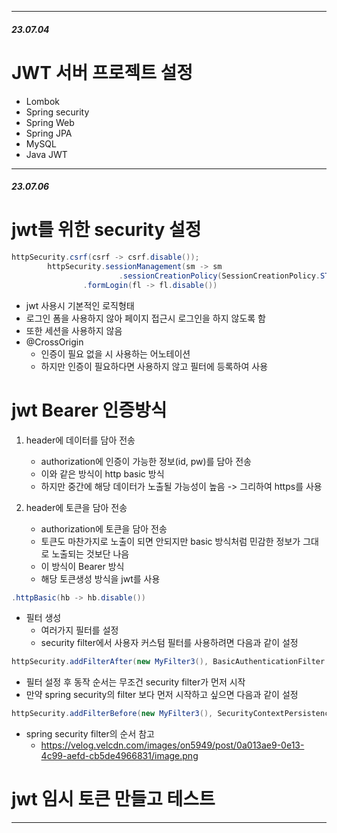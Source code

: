 ***
##### 23.07.04

# JWT 서버 프로젝트 설정
- Lombok
- Spring security
- Spring Web
- Spring JPA
- MySQL
- Java JWT

***
##### 23.07.06

# jwt를 위한 security 설정
```java
httpSecurity.csrf(csrf -> csrf.disable());
        httpSecurity.sessionManagement(sm -> sm
                        .sessionCreationPolicy(SessionCreationPolicy.STATELESS))//세션을 사용하지 않겠다는 로직
                .formLogin(fl -> fl.disable())
```
- jwt 사용시 기본적인 로직형태
- 로그인 폼을 사용하지 않아 페이지 접근시 로그인을 하지 않도록 함
- 또한 세션을 사용하지 않음
- @CrossOrigin
  - 인증이 필요 없을 시 사용하는 어노테이션
  - 하지만 인증이 필요하다면 사용하지 않고 필터에 등록하여 사용


# jwt Bearer 인증방식


1. header에 데이터를 담아 전송
   - authorization에 인증이 가능한 정보(id, pw)를 담아 전송
   - 이와 같은 방식이 http basic 방식
   - 하지만 중간에 해당 데이터가 노출될 가능성이 높음 -> 그리하여 https를 사용

2. header에 토큰을 담아 전송
   - authorization에 토큰을 담아 전송
   - 토큰도 마찬가지로 노출이 되면 안되지만 basic 방식처럼 민감한 정보가 그대로 노출되는 것보단 나음
   - 이 방식이 Bearer 방식
   - 해당 토큰생성 방식을 jwt를 사용
```java
.httpBasic(hb -> hb.disable())
```

- 필터 생성
  - 여러가지 필터를 설정
  - security filter에서 사용자 커스텀 필터를 사용하려면 다음과 같이 설정
```java
httpSecurity.addFilterAfter(new MyFilter3(), BasicAuthenticationFilter.class);
```
- 필터 설정 후 동작 순서는 무조건 security filter가 먼저 시작
- 만약 spring security의 filter 보다 먼저 시작하고 싶으면 다음과 같이 설정
```java
httpSecurity.addFilterBefore(new MyFilter3(), SecurityContextPersistenceFilter.class);
```
- spring security filter의 순서 참고
  - https://velog.velcdn.com/images/on5949/post/0a013ae9-0e13-4c99-aefd-cb5de4966831/image.png


# jwt 임시 토큰 만들고 테스트
***